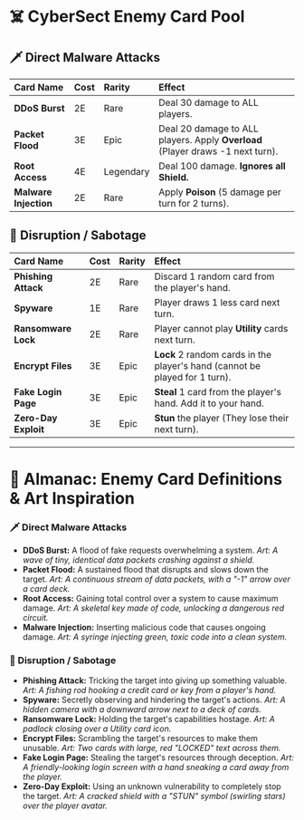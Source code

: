 # ☠️ CyberSect Enemy Card Pool

## 🗡️ Direct Malware Attacks

| Card Name | Cost | Rarity | Effect |
| :--- | :--- | :--- | :--- |
| **DDoS Burst** | 2E | Rare | Deal 30 damage to ALL players. |
| **Packet Flood** | 3E | Epic | Deal 20 damage to ALL players. Apply **Overload** (Player draws -1 next turn). |
| **Root Access** | 4E | Legendary | Deal 100 damage. **Ignores all Shield.** |
| **Malware Injection** | 2E | Rare | Apply **Poison** (5 damage per turn for 2 turns). |

## 🔧 Disruption / Sabotage

| Card Name | Cost | Rarity | Effect |
| :--- | :--- | :--- | :--- |
| **Phishing Attack** | 2E | Rare | Discard 1 random card from the player's hand. |
| **Spyware** | 1E | Rare | Player draws 1 less card next turn. |
| **Ransomware Lock** | 2E | Rare | Player cannot play **Utility** cards next turn. |
| **Encrypt Files** | 3E | Epic | **Lock** 2 random cards in the player's hand (cannot be played for 1 turn). |
| **Fake Login Page** | 3E | Epic | **Steal** 1 card from the player's hand. Add it to your hand. |
| **Zero-Day Exploit** | 3E | Epic | **Stun** the player (They lose their next turn). |

---

# 📖 Almanac: Enemy Card Definitions & Art Inspiration

### 🗡️ Direct Malware Attacks
- **DDoS Burst:** A flood of fake requests overwhelming a system. *Art: A wave of tiny, identical data packets crashing against a shield.*
- **Packet Flood:** A sustained flood that disrupts and slows down the target. *Art: A continuous stream of data packets, with a "-1" arrow over a card deck.*
- **Root Access:** Gaining total control over a system to cause maximum damage. *Art: A skeletal key made of code, unlocking a dangerous red circuit.*
- **Malware Injection:** Inserting malicious code that causes ongoing damage. *Art: A syringe injecting green, toxic code into a clean system.*

### 🔧 Disruption / Sabotage
- **Phishing Attack:** Tricking the target into giving up something valuable. *Art: A fishing rod hooking a credit card or key from a player's hand.*
- **Spyware:** Secretly observing and hindering the target's actions. *Art: A hidden camera with a downward arrow next to a deck of cards.*
- **Ransomware Lock:** Holding the target's capabilities hostage. *Art: A padlock closing over a Utility card icon.*
- **Encrypt Files:** Scrambling the target's resources to make them unusable. *Art: Two cards with large, red "LOCKED" text across them.*
- **Fake Login Page:** Stealing the target's resources through deception. *Art: A friendly-looking login screen with a hand sneaking a card away from the player.*
- **Zero-Day Exploit:** Using an unknown vulnerability to completely stop the target. *Art: A cracked shield with a "STUN" symbol (swirling stars) over the player avatar.*